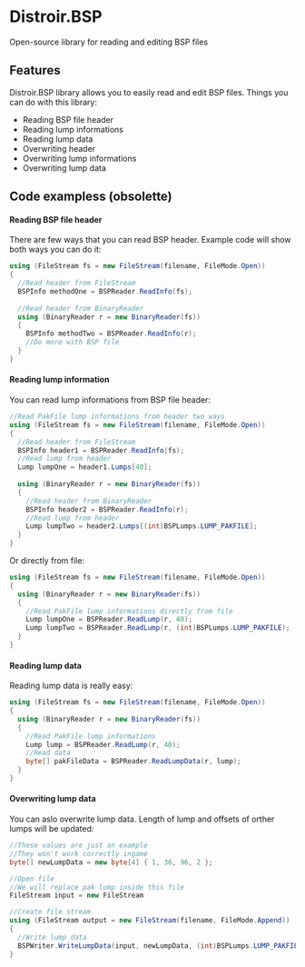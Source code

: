 # Distroir.BSP

Open-source library for reading and editing BSP files

## Features

Distroir.BSP library allows you to easily read and edit BSP files. Things you can do with this library:

- Reading BSP file header
- Reading lump informations
- Reading lump data
- Overwriting header
- Overwriting lump informations
- Overwriting lump data

## Code exampless (obsolette)

#### Reading BSP file header

There are few ways that you can read BSP header. Example code will show both ways you can do it:

```csharp
using (FileStream fs = new FileStream(filename, FileMode.Open))
{
  //Read header from FileStream
  BSPInfo methodOne = BSPReader.ReadInfo(fs);
  
  //Read header from BinaryReader
  using (BinaryReader r = new BinaryReader(fs))
  {
    BSPInfo methodTwo = BSPReader.ReadInfo(r);
    //Do more with BSP file
  }
}
```

#### Reading lump information

You can read lump informations from BSP file header:

```csharp
//Read PakFile lump informations from header two ways
using (FileStream fs = new FileStream(filename, FileMode.Open))
{
  //Read header from FileStream
  BSPInfo header1 = BSPReader.ReadInfo(fs);
  //Read lump from header
  Lump lumpOne = header1.Lumps[40];
  
  using (BinaryReader r = new BinaryReader(fs))
  {
    //Read header from BinaryReader
    BSPInfo header2 = BSPReader.ReadInfo(r);
    //Read lump from header
    Lump lumpTwo = header2.Lumps[(int)BSPLumps.LUMP_PAKFILE];
  }
}
```

Or directly from file:

```csharp
using (FileStream fs = new FileStream(filename, FileMode.Open))
{
  using (BinaryReader r = new BinaryReader(fs))
  {
    //Read PakFile lump informations directly from file
    Lump lumpOne = BSPReader.ReadLump(r, 40);
    Lump lumpTwo = BSPReader.ReadLump(r, (int)BSPLumps.LUMP_PAKFILE);
  }
}
```

#### Reading lump data

Reading lump data is really easy:

```csharp
using (FileStream fs = new FileStream(filename, FileMode.Open))
{
  using (BinaryReader r = new BinaryReader(fs))
  {
    //Read PakFile lump informations
    Lump lump = BSPReader.ReadLump(r, 40);
    //Read data
    byte[] pakFileData = BSPReader.ReadLumpData(r, lump);
  }
}
```

#### Overwriting lump data

You can aslo overwrite lump data. Length of lump and offsets of orther lumps will be updated:

```csharp
//These values are just an example
//They won't work correctly ingame
byte[] newLumpData = new byte[4] { 1, 36, 96, 2 };

//Open file
//We will replace pak lump inside this file
FileStream input = new FileStream

//Create file stream
using (FileStream output = new FileStream(filename, FileMode.Append))
{
  //Write lump data
  BSPWriter.WriteLumpData(input, newLumpData, (int)BSPLumps.LUMP_PAKFILE, output);
}
```

